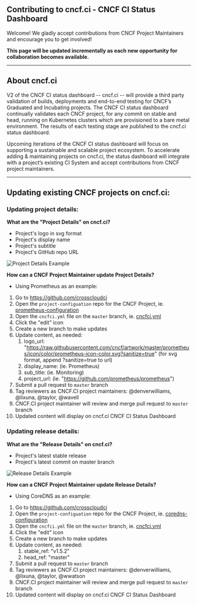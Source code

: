 Contributing to cncf.ci - CNCF CI Status Dashboard
---
Welcome! We gladly accept contributions from CNCF Project Maintainers and encourage you to get involved!

**This page will be updated incrementally as each new opportunity for collaboration becomes available.**

---
About cncf.ci
---

V2 of the CNCF CI status dashboard -- cncf.ci -- will provide a third party validation of builds, deployments and end-to-end testing for CNCF’s Graduated and Incubating projects. The CNCF CI status dashboard continually validates each CNCF project, for any commit on stable and head, running on Kubernetes clusters which are provisioned to a bare metal environment. The results of each testing stage are published to the cncf.ci status dashboard.

Upcoming iterations of the CNCF CI status dashboard will focus on supporting a sustainable and scalable project ecosystem. To accelerate adding & maintaining projects on cncf.ci, the status dashboard will integrate with a project’s existing CI System and accept contributions from CNCF project maintainers. 

---

Updating existing CNCF projects on cncf.ci: 
---

### Updating project details:

**What are the "Project Details" on cncf.ci?** 
-  Project's logo in svg format
-  Project's display name 
-  Project's subtitle
-  Project's GitHub repo URL

![Project Details Example](https://user-images.githubusercontent.com/11701267/54546272-4f2d1f00-4971-11e9-9fb6-9cb42a8a997c.png)

**How can a CNCF Project Maintainer update Project Details?** 
- Using Prometheus as an example:

1. Go to https://github.com/crosscloudci
1. Open the `project-configuation` repo for the CNCF Project, ie. [prometheus-configuration](https://github.com/crosscloudci/prometheus-configuration)
1. Open the `cncfci.yml` file on the `master` branch, ie. [cncfci.yml](https://github.com/crosscloudci/prometheus-configuration/blob/master/cncfci.yml)
1. Click the "edit" icon
1. Create a new branch to make updates
1. Update content, as needed: 
   1. logo_url: "https://raw.githubusercontent.com/cncf/artwork/master/prometheus/icon/color/prometheus-icon-color.svg?sanitize=true" (for svg format, append ?sanitize=true to url)
   1. display_name: (ie. Prometheus)
   1. sub_title: (ie. Monitoring)
   1. project_url: (ie. "https://github.com/prometheus/prometheus")
1. Submit a pull request to `master` branch
1. Tag reviewers as CNCF.CI project maintainers: @denverwilliams, @lixuna, @taylor, @wavell
1. CNCF.CI project maintainer will review and merge pull request to `master` branch
1. Updated content will display on cncf.ci CNCF CI Status Dashboard

### Updating release details:

**What are the "Release Details" on cncf.ci?** 
-  Project's latest stable release
-  Project's latest commit on master branch

![Release Details Example](https://user-images.githubusercontent.com/11701267/60830121-2036f500-a17c-11e9-8e7e-5db2a443f3b3.png)

**How can a CNCF Project Maintainer update Release Details?** 
- Using CoreDNS as an example:

1. Go to https://github.com/crosscloudci
1. Open the `project-configuation` repo for the CNCF Project, ie. [coredns-configuration](https://github.com/crosscloudci/coredns-configuration)
1. Open the `cncfci.yml` file on the `master` branch, ie. [cncfci.yml](https://github.com/crosscloudci/coredns-configuration/blob/master/cncfci.yml)
1. Click the "edit" icon
1. Create a new branch to make updates
1. Update content, as needed: 
   1.   stable_ref: "v1.5.2"
   1.   head_ref: "master"
1. Submit a pull request to `master` branch
1. Tag reviewers as CNCF.CI project maintainers: @denverwilliams, @lixuna, @taylor, @wwatson
1. CNCF.CI project maintainer will review and merge pull request to `master` branch
1. Updated content will display on cncf.ci CNCF CI Status Dashboard

